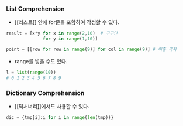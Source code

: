 ### List Comprehension

- [[리스트]] 안에 for문을 포함하여 작성할 수 있다.

```python
result = [x*y for x in range(2,10)  # 구구단
              for y in range(1,10)]

point = [[row for row in range(9)] for col in range(9)] # 이중 격자
```

+ range를 넣을 수도 있다.
```python
l = list(range(10))
# 0 1 2 3 4 5 6 7 8 9
```

### Dictionary Comprehension
+ [[딕셔너리]]에서도 사용할 수 있다.
```python
dic = {tmp[i]:i for i in range(len(tmp))}
```